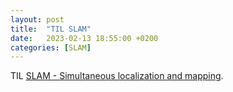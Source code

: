 ```yaml
---
layout: post
title:  "TIL SLAM"
date:   2023-02-13 18:55:00 +0200
categories: [SLAM]
---
```

TIL [SLAM - Simultaneous localization and mapping](https://en.wikipedia.org/wiki/Simultaneous_localization_and_mapping).

